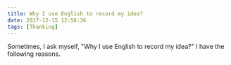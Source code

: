```yaml
---
title: Why I use English to record my idea?
date: 2017-12-15 12:56:36
tags: [Thanking]
---
```


Sometimes, I ask myself, "Why I use English to record my idea?" I have the following reasons.

